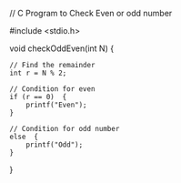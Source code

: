 // C Program to Check Even or odd number

#include <stdio.h>

void checkOddEven(int N) {
  
    // Find the remainder
    int r = N % 2;

    // Condition for even
    if (r == 0)  {
        printf("Even");
    }
  
    // Condition for odd number
    else  {
        printf("Odd");
    }
}
 



